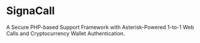 # SignaCall
A Secure PHP-based Support Framework with Asterisk-Powered 1-to-1 Web Calls and Cryptocurrency Wallet Authentication.
